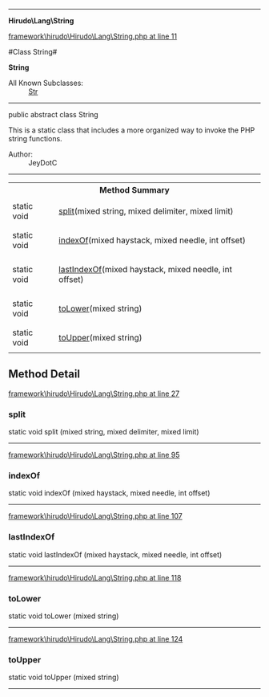 

- - -

**Hirudo\Lang\String**


<a href="https://github.com/JeyDotC/Hirudo/blob/master/framework/hirudo/Hirudo/Lang/String.php#L11" >framework\hirudo\Hirudo\Lang\String.php at line 11</a>

#Class String#

**String**


<dl>
<dt>All Known Subclasses:</dt>
<dd><a href="https://github.com/JeyDotC/Hirudo-docs/blob/master/hirudo/lang/Str.md">Str</a> </dd>
</dl>



- - -

<p class="signature"><span class='k'>public abstract  class</span> <span class='nx'>String</span></p>

<div class="comment" id="overview_description"><p>This is a static class that includes a more organized way to invoke
the PHP string functions.</p></div>

<dl>
<dt>Author:</dt>
<dd>JeyDotC</dd>
</dl>


- - -

<table id="summary_method">
<tr><th colspan="2">Method Summary</th></tr>
<tr>
<td><span class='k'>static </span> <span class='nx'>void</span></td>
<td class="description"><p class="name"><a href="#split">split</a>(mixed string, mixed delimiter, mixed limit)</p></td>
</tr>
<tr>
<td><span class='k'>static </span> <span class='nx'>void</span></td>
<td class="description"><p class="name"><a href="#indexof">indexOf</a>(mixed haystack, mixed needle, int offset)</p></td>
</tr>
<tr>
<td><span class='k'>static </span> <span class='nx'>void</span></td>
<td class="description"><p class="name"><a href="#lastindexof">lastIndexOf</a>(mixed haystack, mixed needle, int offset)</p></td>
</tr>
<tr>
<td><span class='k'>static </span> <span class='nx'>void</span></td>
<td class="description"><p class="name"><a href="#tolower">toLower</a>(mixed string)</p></td>
</tr>
<tr>
<td><span class='k'>static </span> <span class='nx'>void</span></td>
<td class="description"><p class="name"><a href="#toupper">toUpper</a>(mixed string)</p></td>
</tr>
</table>

<h2 id="detail_method">Method Detail</h2>

<a href="https://github.com/JeyDotC/Hirudo/blob/master/framework/hirudo/Hirudo/Lang/String.php#L27" >framework\hirudo\Hirudo\Lang\String.php at line 27</a>

<h3 id="split()">split</h3>
<span class='k'>static </span> <span class='nx'>void</span> <span class='nf'>split</span> (mixed string, mixed delimiter, mixed limit)

<div class="details">

</div>

- - -


<a href="https://github.com/JeyDotC/Hirudo/blob/master/framework/hirudo/Hirudo/Lang/String.php#L95" >framework\hirudo\Hirudo\Lang\String.php at line 95</a>

<h3 id="indexOf()">indexOf</h3>
<span class='k'>static </span> <span class='nx'>void</span> <span class='nf'>indexOf</span> (mixed haystack, mixed needle, int offset)

<div class="details">

</div>

- - -


<a href="https://github.com/JeyDotC/Hirudo/blob/master/framework/hirudo/Hirudo/Lang/String.php#L107" >framework\hirudo\Hirudo\Lang\String.php at line 107</a>

<h3 id="lastIndexOf()">lastIndexOf</h3>
<span class='k'>static </span> <span class='nx'>void</span> <span class='nf'>lastIndexOf</span> (mixed haystack, mixed needle, int offset)

<div class="details">

</div>

- - -


<a href="https://github.com/JeyDotC/Hirudo/blob/master/framework/hirudo/Hirudo/Lang/String.php#L118" >framework\hirudo\Hirudo\Lang\String.php at line 118</a>

<h3 id="toLower()">toLower</h3>
<span class='k'>static </span> <span class='nx'>void</span> <span class='nf'>toLower</span> (mixed string)

<div class="details">

</div>

- - -


<a href="https://github.com/JeyDotC/Hirudo/blob/master/framework/hirudo/Hirudo/Lang/String.php#L124" >framework\hirudo\Hirudo\Lang\String.php at line 124</a>

<h3 id="toUpper()">toUpper</h3>
<span class='k'>static </span> <span class='nx'>void</span> <span class='nf'>toUpper</span> (mixed string)

<div class="details">

</div>

- - -

